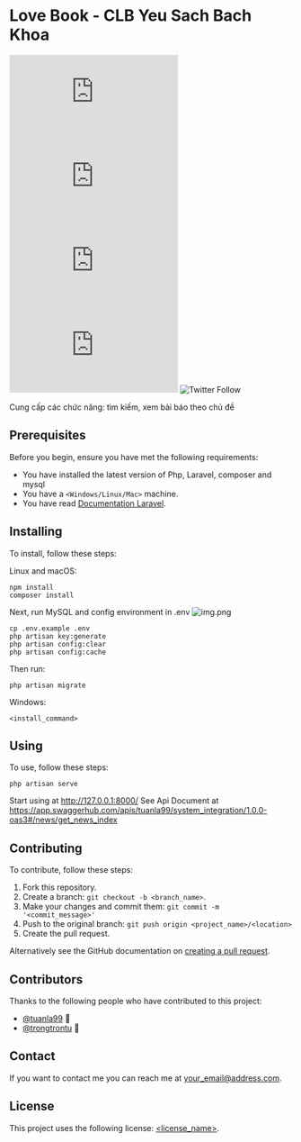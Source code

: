 # Love Book - CLB Yeu Sach Bach Khoa

<!--- These are examples. See https://shields.io for others or to customize this set of shields. You might want to include dependencies, project status and licence info here --->
![GitHub repo size](https://img.shields.io/github/repo-size/scottydocs/README-template.md)
![GitHub contributors](https://img.shields.io/github/contributors/scottydocs/README-template.md)
![GitHub stars](https://img.shields.io/github/stars/scottydocs/README-template.md?style=social)
![GitHub forks](https://img.shields.io/github/forks/scottydocs/README-template.md?style=social)
![Twitter Follow](https://img.shields.io/twitter/follow/scottydocs?style=social)

Cung cấp các chức năng: tìm kiếm, xem bài báo theo chủ đề

## Prerequisites

Before you begin, ensure you have met the following requirements:
<!--- These are just example requirements. Add, duplicate or remove as required --->
* You have installed the latest version of Php, Laravel, composer and mysql
* You have a `<Windows/Linux/Mac>` machine. 
* You have read [Documentation Laravel](https://laravel.com/docs/8.x).

## Installing

To install, follow these steps:

Linux and macOS:
```
npm install 
composer install 
```
Next, run MySQL and config environment in .env  ![img.png](img.png)
```
cp .env.example .env
php artisan key:generate
php artisan config:clear
php artisan config:cache
```

Then run: 
```
php artisan migrate
```
Windows:
```
<install_command>
```
## Using

To use, follow these steps:

```
php artisan serve
```
Start using at http://127.0.0.1:8000/
See Api Document at https://app.swaggerhub.com/apis/tuanla99/system_integration/1.0.0-oas3#/news/get_news_index

## Contributing
<!--- If your README is long or you have some specific process or steps you want contributors to follow, consider creating a separate CONTRIBUTING.md file--->
To contribute, follow these steps:

1. Fork this repository.
2. Create a branch: `git checkout -b <branch_name>`.
3. Make your changes and commit them: `git commit -m '<commit_message>'`
4. Push to the original branch: `git push origin <project_name>/<location>`
5. Create the pull request.

Alternatively see the GitHub documentation on [creating a pull request](https://help.github.com/en/github/collaborating-with-issues-and-pull-requests/creating-a-pull-request).

## Contributors

Thanks to the following people who have contributed to this project:

* [@tuanla99](https://github.com/tuanla99)  📖
* [@trongtrontu]() 🐛

[comment]: <> (You might want to consider using something like the [All Contributors]&#40;https://github.com/all-contributors/all-contributors&#41; specification and its [emoji key]&#40;https://allcontributors.org/docs/en/emoji-key&#41;.)

## Contact

If you want to contact me you can reach me at <your_email@address.com>.

## License
<!--- If you're not sure which open license to use see https://choosealicense.com/--->

This project uses the following license: [<license_name>](<link>).
